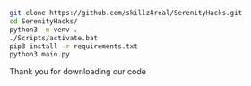 ```bash
git clone https://github.com/skillz4real/SerenityHacks.git
cd SerenityHacks/
python3 -m venv .
./Scripts/activate.bat
pip3 install -r requirements.txt
python3 main.py
```
Thank you for downloading our code
